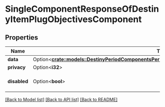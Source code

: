 # SingleComponentResponseOfDestinyItemPlugObjectivesComponent

## Properties

Name | Type | Description | Notes
------------ | ------------- | ------------- | -------------
**data** | Option<[**crate::models::DestinyPeriodComponentsPeriodItemsPeriodDestinyItemPlugObjectivesComponent**](Destiny.Components.Items.DestinyItemPlugObjectivesComponent.md)> |  | [optional]
**privacy** | Option<**i32**> |  | [optional]
**disabled** | Option<**bool**> | If true, this component is disabled. | [optional]

[[Back to Model list]](../README.md#documentation-for-models) [[Back to API list]](../README.md#documentation-for-api-endpoints) [[Back to README]](../README.md)


